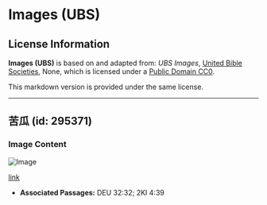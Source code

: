 # Images (UBS)

## License Information

**Images (UBS)** is based on and adapted from: _UBS Images_, [United Bible Societies](https://unitedbiblesocieties.org/), None, which is licensed under a [Public Domain CC0](https://creativecommons.org/public-domain/cc0/).

This markdown version is provided under the same license.



--------------------------------

## 苦瓜 (id: 295371)

### Image Content

![Image](https://cdn.aquifer.bible/aquifer-content/resources/Media/WEB-0142_colocynth.jpg)

[link](https://cdn.aquifer.bible/aquifer-content/resources/Media/WEB-0142_colocynth.jpg)

* **Associated Passages:** DEU 32:32; 2KI 4:39

